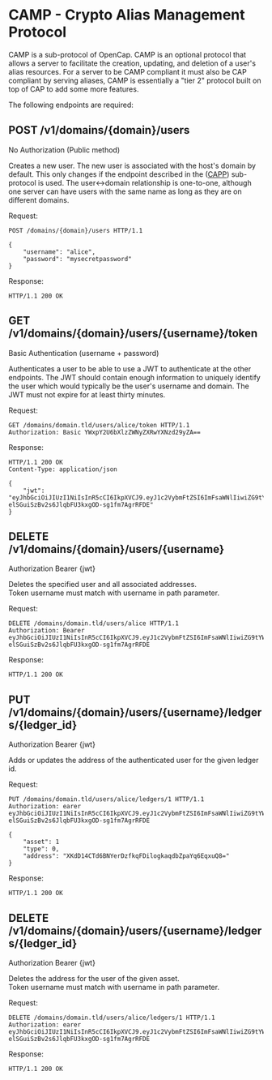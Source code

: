 # CAMP - Crypto Alias Management Protocol

CAMP is a sub-protocol of OpenCap. CAMP is an optional protocol that allows a server to facilitate the creation, updating, and deletion of a user's alias resources. For a server to be CAMP compliant it must also be CAP compliant by serving aliases, CAMP is essentially a "tier 2" protocol built on top of CAP to add some more features.

The following endpoints are required:

## POST /v1/domains/{domain}/users

No Authorization (Public method)

Creates a new user. The new user is associated with the host's domain by default. This only changes if the endpoint described in the ([CAPP](/CAPP.md)) sub-protocol is used. The user<->domain relationship is one-to-one, although one server can have users with the same name as long as they are on different domains.

Request:
```
POST /domains/{domain}/users HTTP/1.1

{
    "username": "alice",
    "password": "mysecretpassword"
}
```

Response:
```
HTTP/1.1 200 OK

```


## GET /v1/domains/{domain}/users/{username}/token

Basic Authentication (username + password)

Authenticates a user to be able to use a JWT to authenticate at the other endpoints. The JWT should contain enough information to uniquely identify the user which would typically be the user's username and domain. The JWT must not expire for at least thirty minutes.

Request:
```
GET /domains/domain.tld/users/alice/token HTTP/1.1
Authorization: Basic YWxpY2U6bXlzZWNyZXRwYXNzd29yZA==

```

Response:
```
HTTP/1.1 200 OK
Content-Type: application/json

{
    "jwt": "eyJhbGciOiJIUzI1NiIsInR5cCI6IkpXVCJ9.eyJ1c2VybmFtZSI6ImFsaWNlIiwiZG9tYWluIjoiZG9tYWluLnRsZCIsImlhdCI6MTUxNjIzOTAyMn0.Kxy-elSGuiSzBv2s6JlqbFU3kxgOD-sg1fm7AgrRFDE"
}
```

## DELETE /v1/domains/{domain}/users/{username}

Authorization Bearer {jwt}

Deletes the specified user and all associated addresses.  
Token username must match with username in path parameter.

Request:
```
DELETE /domains/domain.tld/users/alice HTTP/1.1
Authorization: Bearer eyJhbGciOiJIUzI1NiIsInR5cCI6IkpXVCJ9.eyJ1c2VybmFtZSI6ImFsaWNlIiwiZG9tYWluIjoiZG9tYWluLnRsZCIsImlhdCI6MTUxNjIzOTAyMn0.Kxy-elSGuiSzBv2s6JlqbFU3kxgOD-sg1fm7AgrRFDE

```

Response:
```
HTTP/1.1 200 OK

```

## PUT /v1/domains/{domain}/users/{username}/ledgers/{ledger_id}

Authorization Bearer {jwt}

Adds or updates the address of the authenticated user for the given ledger id.  

Request:
```
PUT /domains/domain.tld/users/alice/ledgers/1 HTTP/1.1
Authorization: earer eyJhbGciOiJIUzI1NiIsInR5cCI6IkpXVCJ9.eyJ1c2VybmFtZSI6ImFsaWNlIiwiZG9tYWluIjoiZG9tYWluLnRsZCIsImlhdCI6MTUxNjIzOTAyMn0.Kxy-elSGuiSzBv2s6JlqbFU3kxgOD-sg1fm7AgrRFDE

{
    "asset": 1
    "type": 0,
    "address": "XKdD14CTd6BNYerDzfkqFDilogkaqdbZpaYq6EqxuQ8="
}
```

Response:
```
HTTP/1.1 200 OK

```

## DELETE /v1/domains/{domain}/users/{username}/ledgers/{ledger_id}

Authorization Bearer {jwt}

Deletes the address for the user of the given asset.  
Token username must match with username in path parameter.

Request:
```
DELETE /domains/domain.tld/users/alice/ledgers/1 HTTP/1.1
Authorization: earer eyJhbGciOiJIUzI1NiIsInR5cCI6IkpXVCJ9.eyJ1c2VybmFtZSI6ImFsaWNlIiwiZG9tYWluIjoiZG9tYWluLnRsZCIsImlhdCI6MTUxNjIzOTAyMn0.Kxy-elSGuiSzBv2s6JlqbFU3kxgOD-sg1fm7AgrRFDE

```

Response:
```
HTTP/1.1 200 OK

```